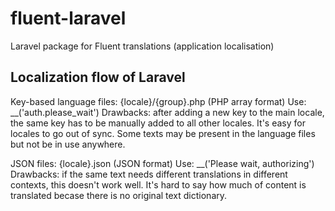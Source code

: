 # fluent-laravel
Laravel package for Fluent translations (application localisation)

## Localization flow of Laravel

Key-based language files: {locale}/{group}.php (PHP array format)
Use: __('auth.please_wait')
Drawbacks: after adding a new key to the main locale, the same key has to be manually added to all other locales.
It's easy for locales to go out of sync. Some texts may be present in the language files but not be in use anywhere.

JSON files: {locale}.json (JSON format)
Use: __('Please wait, authorizing')
Drawbacks: if the same text needs different translations in different contexts, this doesn't work well.
It's hard to say how much of content is translated becase there is no original text dictionary.
